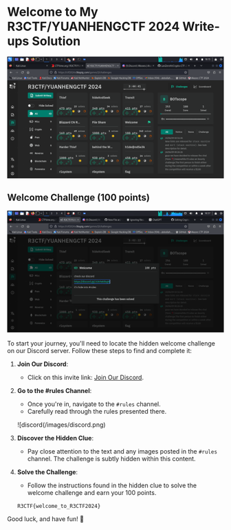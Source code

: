 
# Welcome to My R3CTF/YUANHENGCTF 2024 Write-ups Solution

![ctf-landing-page](/images/r3ctf.png)

## Welcome Challenge (100 points)

![welcome](/images/welcome.png)

To start your journey, you'll need to locate the hidden welcome challenge on our Discord server. Follow these steps to find and complete it:

1. **Join Our Discord**:
   - Click on this invite link: [Join Our Discord](https://discord.gg/zU64ekBsgA).

2. **Go to the #rules Channel**:
   - Once you're in, navigate to the `#rules` channel.
   - Carefully read through the rules presented there.

   ![discord(/images/discord.png)

3. **Discover the Hidden Clue**:
   - Pay close attention to the text and any images posted in the `#rules` channel. The challenge is subtly hidden within this content.

4. **Solve the Challenge**:
   - Follow the instructions found in the hidden clue to solve the welcome challenge and earn your 100 points.

   ```
   R3CTF{welcome_to_R3CTF2024}
   ```

Good luck, and have fun! 🎉
